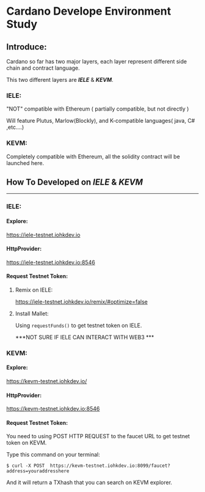 # Cardano Develope Environment Study



## Introduce:

Cardano so far has two major layers, each layer represent different side chain and contract language.

This two different layers are  ***IELE*** & ***KEVM***.

### IELE:

"NOT" compatible with Ethereum ( partially compatible, but not directly )

Will feature Plutus, Marlow(Blockly), and K-compatible languages( java, C# ,etc....)



### KEVM:

Completely compatible with Ethereum, all the solidity contract will be launched here.





## How To Developed on ***IELE*** & ***KEVM***

****



### IELE:



#### Explore:

https://iele-testnet.iohkdev.io



#### HttpProvider:

https://iele-testnet.iohkdev.io:8546



#### Request Testnet Token:



1. Remix on IELE:

   https://iele-testnet.iohkdev.io/remix/#optimize=false

2. Install Mallet:

   Using `requestFunds()` to get testnet token on IELE.


   ***NOT SURE IF IELE CAN INTERACT WITH WEB3 ***




### KEVM:



#### Explore:

https://kevm-testnet.iohkdev.io/



#### HttpProvider:

https://kevm-testnet.iohkdev.io:8546



#### Request Testnet Token:

You need to using POST HTTP REQUEST to the faucet URL to get testnet token on KEVM.

Type this command on your terminal:

```$ curl -X POST  https://kevm-testnet.iohkdev.io:8099/faucet?address=youraddresshere```

And it will return a TXhash that you can search on KEVM explorer.









